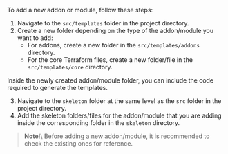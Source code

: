 To add a new addon or module, follow these steps:

1. Navigate to the `src/templates` folder in the project directory.
2. Create a new folder depending on the type of the addon/module you want to add:
   - For addons, create a new folder in the `src/templates/addons` directory.
   - For the core Terraform files, create a new folder/file in the `src/templates/core` directory.

  Inside the newly created addon/module folder, you can include the code required to generate the templates.

3. Navigate to the `skeleton` folder at the same level as the `src` folder in the project directory.
4. Add the skeleton folders/files for the addon/module that you are adding inside the corresponding folder in the `skeleton` directory.

> **Note**!\ 
> Before adding a new addon/module, it is recommended to check the existing ones for reference.